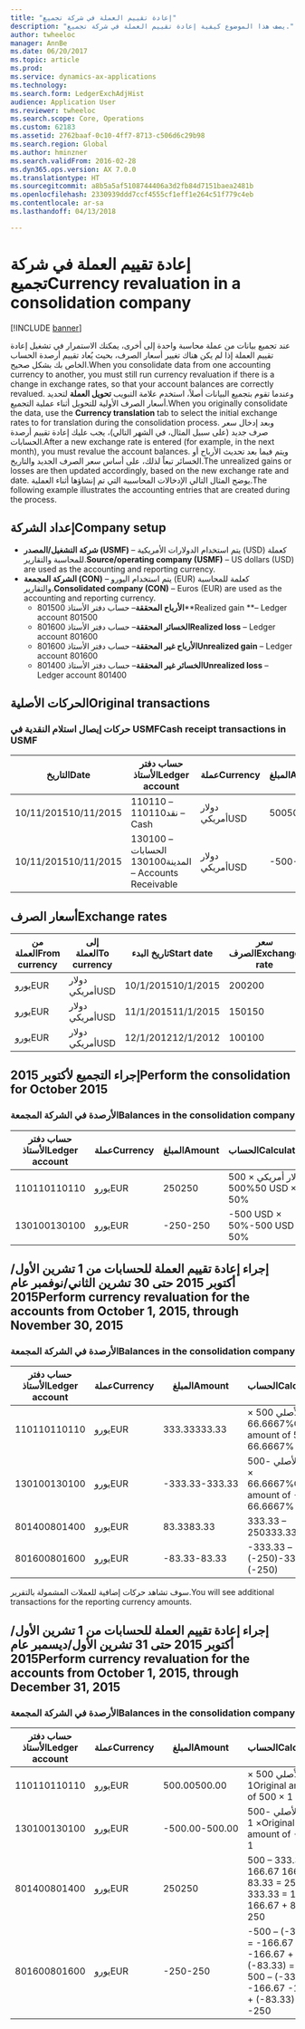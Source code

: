 ```yaml
---
title: "إعادة تقييم العملة في شركة تجميع"
description: "يصف هذا الموضوع كيفية إعادة تقييم العملة في شركة تجميع."
author: twheeloc
manager: AnnBe
ms.date: 06/20/2017
ms.topic: article
ms.prod: 
ms.service: dynamics-ax-applications
ms.technology: 
ms.search.form: LedgerExchAdjHist
audience: Application User
ms.reviewer: twheeloc
ms.search.scope: Core, Operations
ms.custom: 62183
ms.assetid: 2762baaf-0c10-4ff7-8713-c506d6c29b98
ms.search.region: Global
ms.author: hminzner
ms.search.validFrom: 2016-02-28
ms.dyn365.ops.version: AX 7.0.0
ms.translationtype: HT
ms.sourcegitcommit: a8b5a5af5108744406a3d2fb84d7151baea2481b
ms.openlocfilehash: 2330939ddd7ccf4555cf1eff1e264c51f779c4eb
ms.contentlocale: ar-sa
ms.lasthandoff: 04/13/2018

---
```


# <a name="currency-revaluation-in-a-consolidation-company"></a><span data-ttu-id="a97bf-103">إعادة تقييم العملة في شركة تجميع</span><span class="sxs-lookup"><span data-stu-id="a97bf-103">Currency revaluation in a consolidation company</span></span>

[!INCLUDE [banner](../includes/banner.md)]

<span data-ttu-id="a97bf-104">عند تجميع بيانات من عملة محاسبة واحدة إلى أخرى، يمكنك الاستمرار في تشغيل إعادة تقييم العملة إذا لم يكن هناك تغيير أسعار الصرف، بحيث يُعاد تقييم أرصدة الحساب الخاص بك بشكل صحيح.</span><span class="sxs-lookup"><span data-stu-id="a97bf-104">When you consolidate data from one accounting currency to another, you must still run currency revaluation if there is a change in exchange rates, so that your account balances  are correctly revalued.</span></span> <span data-ttu-id="a97bf-105">وعندما تقوم بتجميع البيانات أصلاً، استخدم علامة التبويب **تحويل العملة** لتحديد أسعار الصرف الأولية للتحويل أثناء عملية التجميع.</span><span class="sxs-lookup"><span data-stu-id="a97bf-105">When you originally consolidate the data, use the **Currency translation** tab to select the initial exchange rates to for translation during the consolidation process.</span></span> <span data-ttu-id="a97bf-106">وبعد إدخال سعر صرف جديد (على سبيل المثال، في الشهر التالي)، يجب عليك إعادة تقييم أرصدة الحسابات.</span><span class="sxs-lookup"><span data-stu-id="a97bf-106">After a new exchange rate is entered (for example, in the next month), you must revalue the account balances.</span></span> <span data-ttu-id="a97bf-107">ويتم فيما بعد تحديث الأرباح أو الخسائر تبعاً لذلك، على أساس سعر الصرف الجديد والتاريخ.</span><span class="sxs-lookup"><span data-stu-id="a97bf-107">The unrealized gains or losses are then updated accordingly, based on the new exchange rate and date.</span></span> <span data-ttu-id="a97bf-108">يوضح المثال التالي الإدخالات المحاسبية التي تم إنشاؤها أثناء العملية.</span><span class="sxs-lookup"><span data-stu-id="a97bf-108">The following example illustrates the accounting entries that are created during the process.</span></span>

## <a name="company-setup"></a><span data-ttu-id="a97bf-109">إعداد الشركة</span><span class="sxs-lookup"><span data-stu-id="a97bf-109">Company setup</span></span>
-   <span data-ttu-id="a97bf-110">**شركة التشغيل/المصدر (USMF)** – يتم استخدام الدولارات الأمريكية (USD) كعملة للمحاسبة والتقارير.</span><span class="sxs-lookup"><span data-stu-id="a97bf-110">**Source/operating company (USMF)** – US dollars (USD) are used as the accounting and reporting currency.</span></span>
-   <span data-ttu-id="a97bf-111">**الشركة المجمعة (CON)** – يتم استخدام اليورو (EUR) كعلمة للمحاسبة والتقارير.</span><span class="sxs-lookup"><span data-stu-id="a97bf-111">**Consolidated company (CON)** – Euros (EUR) are used as the accounting and reporting currency.</span></span>
    -   <span data-ttu-id="a97bf-112">**الأرباح المحققة**– حساب دفتر الأستاذ 801500</span><span class="sxs-lookup"><span data-stu-id="a97bf-112">**Realized gain **– Ledger account 801500</span></span>
    -   <span data-ttu-id="a97bf-113">**الخسائر المحققة**– حساب دفتر الأستاذ 801600</span><span class="sxs-lookup"><span data-stu-id="a97bf-113">**Realized loss** – Ledger account 801600</span></span>
    -   <span data-ttu-id="a97bf-114">**الأرباح غير المحققة**– حساب دفتر الأستاذ 801600</span><span class="sxs-lookup"><span data-stu-id="a97bf-114">**Unrealized gain** – Ledger account 801600</span></span>
    -   <span data-ttu-id="a97bf-115">**الخسائر غير المحققة**– حساب دفتر الأستاذ 801400</span><span class="sxs-lookup"><span data-stu-id="a97bf-115">**Unrealized loss** – Ledger account 801400</span></span>

## <a name="original-transactions"></a><span data-ttu-id="a97bf-116">الحركات الأصلية</span><span class="sxs-lookup"><span data-stu-id="a97bf-116">Original transactions</span></span>
### <a name="cash-receipt-transactions-in-usmf"></a><span data-ttu-id="a97bf-117">حركات إيصال استلام النقدية في USMF</span><span class="sxs-lookup"><span data-stu-id="a97bf-117">Cash receipt transactions in USMF</span></span>

| <span data-ttu-id="a97bf-118">التاريخ</span><span class="sxs-lookup"><span data-stu-id="a97bf-118">Date</span></span>       | <span data-ttu-id="a97bf-119">حساب دفتر الأستاذ</span><span class="sxs-lookup"><span data-stu-id="a97bf-119">Ledger account</span></span>               | <span data-ttu-id="a97bf-120">عملة</span><span class="sxs-lookup"><span data-stu-id="a97bf-120">Currency</span></span> | <span data-ttu-id="a97bf-121">المبلغ</span><span class="sxs-lookup"><span data-stu-id="a97bf-121">Amount</span></span> |
|------------|------------------------------|----------|--------|
| <span data-ttu-id="a97bf-122">10/11/2015</span><span class="sxs-lookup"><span data-stu-id="a97bf-122">10/11/2015</span></span> | <span data-ttu-id="a97bf-123">110110 – نقد</span><span class="sxs-lookup"><span data-stu-id="a97bf-123">110110 – Cash</span></span>                | <span data-ttu-id="a97bf-124">دولار أمريكي</span><span class="sxs-lookup"><span data-stu-id="a97bf-124">USD</span></span>      | <span data-ttu-id="a97bf-125">500</span><span class="sxs-lookup"><span data-stu-id="a97bf-125">500</span></span>    |
| <span data-ttu-id="a97bf-126">10/11/2015</span><span class="sxs-lookup"><span data-stu-id="a97bf-126">10/11/2015</span></span> | <span data-ttu-id="a97bf-127">130100 – الحسابات المدينة</span><span class="sxs-lookup"><span data-stu-id="a97bf-127">130100 – Accounts Receivable</span></span> | <span data-ttu-id="a97bf-128">دولار أمريكي</span><span class="sxs-lookup"><span data-stu-id="a97bf-128">USD</span></span>      | <span data-ttu-id="a97bf-129">-500</span><span class="sxs-lookup"><span data-stu-id="a97bf-129">-500</span></span>   |

## <a name="exchange-rates"></a><span data-ttu-id="a97bf-130">أسعار الصرف</span><span class="sxs-lookup"><span data-stu-id="a97bf-130">Exchange rates</span></span>

| <span data-ttu-id="a97bf-131">من العملة</span><span class="sxs-lookup"><span data-stu-id="a97bf-131">From currency</span></span> | <span data-ttu-id="a97bf-132">إلى العملة</span><span class="sxs-lookup"><span data-stu-id="a97bf-132">To currency</span></span> | <span data-ttu-id="a97bf-133">تاريخ البدء</span><span class="sxs-lookup"><span data-stu-id="a97bf-133">Start date</span></span> | <span data-ttu-id="a97bf-134">سعر الصرف</span><span class="sxs-lookup"><span data-stu-id="a97bf-134">Exchange rate</span></span> |
|---------------|-------------|------------|---------------|
| <span data-ttu-id="a97bf-135">يورو</span><span class="sxs-lookup"><span data-stu-id="a97bf-135">EUR</span></span>           | <span data-ttu-id="a97bf-136">دولار أمريكي</span><span class="sxs-lookup"><span data-stu-id="a97bf-136">USD</span></span>         | <span data-ttu-id="a97bf-137">10/1/2015</span><span class="sxs-lookup"><span data-stu-id="a97bf-137">10/1/2015</span></span>  | <span data-ttu-id="a97bf-138">200</span><span class="sxs-lookup"><span data-stu-id="a97bf-138">200</span></span>           |
| <span data-ttu-id="a97bf-139">يورو</span><span class="sxs-lookup"><span data-stu-id="a97bf-139">EUR</span></span>           | <span data-ttu-id="a97bf-140">دولار أمريكي</span><span class="sxs-lookup"><span data-stu-id="a97bf-140">USD</span></span>         | <span data-ttu-id="a97bf-141">11/1/2015</span><span class="sxs-lookup"><span data-stu-id="a97bf-141">11/1/2015</span></span>  | <span data-ttu-id="a97bf-142">150</span><span class="sxs-lookup"><span data-stu-id="a97bf-142">150</span></span>           |
| <span data-ttu-id="a97bf-143">يورو</span><span class="sxs-lookup"><span data-stu-id="a97bf-143">EUR</span></span>           | <span data-ttu-id="a97bf-144">دولار أمريكي</span><span class="sxs-lookup"><span data-stu-id="a97bf-144">USD</span></span>         | <span data-ttu-id="a97bf-145">12/1/2012</span><span class="sxs-lookup"><span data-stu-id="a97bf-145">12/1/2012</span></span>  | <span data-ttu-id="a97bf-146">100</span><span class="sxs-lookup"><span data-stu-id="a97bf-146">100</span></span>           |

## <a name="perform-the-consolidation-for-october-2015"></a><span data-ttu-id="a97bf-147">إجراء التجميع لأكتوبر 2015</span><span class="sxs-lookup"><span data-stu-id="a97bf-147">Perform the consolidation for October 2015</span></span>
### <a name="balances-in-the-consolidation-company"></a><span data-ttu-id="a97bf-148">الأرصدة في الشركة المجمعة</span><span class="sxs-lookup"><span data-stu-id="a97bf-148">Balances in the consolidation company</span></span>

| <span data-ttu-id="a97bf-149">حساب دفتر الأستاذ</span><span class="sxs-lookup"><span data-stu-id="a97bf-149">Ledger account</span></span> | <span data-ttu-id="a97bf-150">عملة</span><span class="sxs-lookup"><span data-stu-id="a97bf-150">Currency</span></span> | <span data-ttu-id="a97bf-151">المبلغ</span><span class="sxs-lookup"><span data-stu-id="a97bf-151">Amount</span></span> | <span data-ttu-id="a97bf-152">الحساب</span><span class="sxs-lookup"><span data-stu-id="a97bf-152">Calculation</span></span>    |
|----------------|----------|--------|----------------|
| <span data-ttu-id="a97bf-153">110110</span><span class="sxs-lookup"><span data-stu-id="a97bf-153">110110</span></span>         | <span data-ttu-id="a97bf-154">يورو</span><span class="sxs-lookup"><span data-stu-id="a97bf-154">EUR</span></span>      | <span data-ttu-id="a97bf-155">250</span><span class="sxs-lookup"><span data-stu-id="a97bf-155">250</span></span>    | <span data-ttu-id="a97bf-156">500 دولار أمريكي × 50%</span><span class="sxs-lookup"><span data-stu-id="a97bf-156">500 USD × 50%</span></span>  |
| <span data-ttu-id="a97bf-157">130100</span><span class="sxs-lookup"><span data-stu-id="a97bf-157">130100</span></span>         | <span data-ttu-id="a97bf-158">يورو</span><span class="sxs-lookup"><span data-stu-id="a97bf-158">EUR</span></span>      | <span data-ttu-id="a97bf-159">-250</span><span class="sxs-lookup"><span data-stu-id="a97bf-159">-250</span></span>   | <span data-ttu-id="a97bf-160">-500 USD × 50%</span><span class="sxs-lookup"><span data-stu-id="a97bf-160">-500 USD × 50%</span></span> |

## <a name="perform-currency-revaluation-for-the-accounts-from-october-1-2015-through-november-30-2015"></a><span data-ttu-id="a97bf-161">إجراء إعادة تقييم العملة للحسابات من 1 تشرين الأول/أكتوبر 2015 حتى 30 تشرين الثاني/نوفمبر عام 2015</span><span class="sxs-lookup"><span data-stu-id="a97bf-161">Perform currency revaluation for the accounts from October 1, 2015, through November 30, 2015</span></span>
### <a name="balances-in-the-consolidation-company"></a><span data-ttu-id="a97bf-162">الأرصدة في الشركة المجمعة</span><span class="sxs-lookup"><span data-stu-id="a97bf-162">Balances in the consolidation company</span></span>

| <span data-ttu-id="a97bf-163">حساب دفتر الأستاذ</span><span class="sxs-lookup"><span data-stu-id="a97bf-163">Ledger account</span></span> | <span data-ttu-id="a97bf-164">عملة</span><span class="sxs-lookup"><span data-stu-id="a97bf-164">Currency</span></span> | <span data-ttu-id="a97bf-165">المبلغ</span><span class="sxs-lookup"><span data-stu-id="a97bf-165">Amount</span></span>  | <span data-ttu-id="a97bf-166">الحساب</span><span class="sxs-lookup"><span data-stu-id="a97bf-166">Calculation</span></span>                        |
|----------------|----------|---------|------------------------------------|
| <span data-ttu-id="a97bf-167">110110</span><span class="sxs-lookup"><span data-stu-id="a97bf-167">110110</span></span>         | <span data-ttu-id="a97bf-168">يورو</span><span class="sxs-lookup"><span data-stu-id="a97bf-168">EUR</span></span>      | <span data-ttu-id="a97bf-169">333.33</span><span class="sxs-lookup"><span data-stu-id="a97bf-169">333.33</span></span>  | <span data-ttu-id="a97bf-170">المبلغ الأصلي 500 × 66.6667%</span><span class="sxs-lookup"><span data-stu-id="a97bf-170">Original amount of 500 × 66.6667%</span></span>  |
| <span data-ttu-id="a97bf-171">130100</span><span class="sxs-lookup"><span data-stu-id="a97bf-171">130100</span></span>         | <span data-ttu-id="a97bf-172">يورو</span><span class="sxs-lookup"><span data-stu-id="a97bf-172">EUR</span></span>      | <span data-ttu-id="a97bf-173">-333.33</span><span class="sxs-lookup"><span data-stu-id="a97bf-173">-333.33</span></span> | <span data-ttu-id="a97bf-174">المبلغ الأصلي -500 × 66.6667%</span><span class="sxs-lookup"><span data-stu-id="a97bf-174">Original amount of -500 × 66.6667%</span></span> |
| <span data-ttu-id="a97bf-175">801400</span><span class="sxs-lookup"><span data-stu-id="a97bf-175">801400</span></span>         | <span data-ttu-id="a97bf-176">يورو</span><span class="sxs-lookup"><span data-stu-id="a97bf-176">EUR</span></span>      | <span data-ttu-id="a97bf-177">83.33</span><span class="sxs-lookup"><span data-stu-id="a97bf-177">83.33</span></span>   | <span data-ttu-id="a97bf-178">333.33 – 250</span><span class="sxs-lookup"><span data-stu-id="a97bf-178">333.33 – 250</span></span>                       |
| <span data-ttu-id="a97bf-179">801600</span><span class="sxs-lookup"><span data-stu-id="a97bf-179">801600</span></span>         | <span data-ttu-id="a97bf-180">يورو</span><span class="sxs-lookup"><span data-stu-id="a97bf-180">EUR</span></span>      | <span data-ttu-id="a97bf-181">-83.33</span><span class="sxs-lookup"><span data-stu-id="a97bf-181">-83.33</span></span>  | <span data-ttu-id="a97bf-182">-333.33 – (-250)</span><span class="sxs-lookup"><span data-stu-id="a97bf-182">-333.33 – (-250)</span></span>                   |

<span data-ttu-id="a97bf-183">سوف تشاهد حركات إضافية للعملات المشمولة بالتقرير.</span><span class="sxs-lookup"><span data-stu-id="a97bf-183">You will see additional transactions for the reporting currency amounts.</span></span>

## <a name="perform-currency-revaluation-for-the-accounts-from-october-1-2015-through-december-31-2015"></a><span data-ttu-id="a97bf-184">إجراء إعادة تقييم العملة للحسابات من 1 تشرين الأول/أكتوبر 2015 حتى 31 تشرين الأول/ديسمبر عام 2015</span><span class="sxs-lookup"><span data-stu-id="a97bf-184">Perform currency revaluation for the accounts from October 1, 2015, through December 31, 2015</span></span>
### <a name="balances-in-the-consolidation-company"></a><span data-ttu-id="a97bf-185">الأرصدة في الشركة المجمعة</span><span class="sxs-lookup"><span data-stu-id="a97bf-185">Balances in the consolidation company</span></span>

| <span data-ttu-id="a97bf-186">حساب دفتر الأستاذ</span><span class="sxs-lookup"><span data-stu-id="a97bf-186">Ledger account</span></span> | <span data-ttu-id="a97bf-187">عملة</span><span class="sxs-lookup"><span data-stu-id="a97bf-187">Currency</span></span> | <span data-ttu-id="a97bf-188">المبلغ</span><span class="sxs-lookup"><span data-stu-id="a97bf-188">Amount</span></span>  | <span data-ttu-id="a97bf-189">الحساب</span><span class="sxs-lookup"><span data-stu-id="a97bf-189">Calculation</span></span>                                          |
|----------------|----------|---------|------------------------------------------------------|
| <span data-ttu-id="a97bf-190">110110</span><span class="sxs-lookup"><span data-stu-id="a97bf-190">110110</span></span>         | <span data-ttu-id="a97bf-191">يورو</span><span class="sxs-lookup"><span data-stu-id="a97bf-191">EUR</span></span>      | <span data-ttu-id="a97bf-192">500.00</span><span class="sxs-lookup"><span data-stu-id="a97bf-192">500.00</span></span>  | <span data-ttu-id="a97bf-193">المبلغ الأصلي 500 × 1</span><span class="sxs-lookup"><span data-stu-id="a97bf-193">Original amount of 500 × 1</span></span>                           |
| <span data-ttu-id="a97bf-194">130100</span><span class="sxs-lookup"><span data-stu-id="a97bf-194">130100</span></span>         | <span data-ttu-id="a97bf-195">يورو</span><span class="sxs-lookup"><span data-stu-id="a97bf-195">EUR</span></span>      | <span data-ttu-id="a97bf-196">-500.00</span><span class="sxs-lookup"><span data-stu-id="a97bf-196">-500.00</span></span> | <span data-ttu-id="a97bf-197">المبلغ الأصلي -500 × 1</span><span class="sxs-lookup"><span data-stu-id="a97bf-197">Original amount of -500 × 1</span></span>                          |
| <span data-ttu-id="a97bf-198">801400</span><span class="sxs-lookup"><span data-stu-id="a97bf-198">801400</span></span>         | <span data-ttu-id="a97bf-199">يورو</span><span class="sxs-lookup"><span data-stu-id="a97bf-199">EUR</span></span>      | <span data-ttu-id="a97bf-200">250</span><span class="sxs-lookup"><span data-stu-id="a97bf-200">250</span></span>     | <span data-ttu-id="a97bf-201">500 – 333.33 = 166.67 166.67 + 83.33 = 250</span><span class="sxs-lookup"><span data-stu-id="a97bf-201">500 – 333.33 = 166.67 166.67 + 83.33 = 250</span></span>           |
| <span data-ttu-id="a97bf-202">801600</span><span class="sxs-lookup"><span data-stu-id="a97bf-202">801600</span></span>         | <span data-ttu-id="a97bf-203">يورو</span><span class="sxs-lookup"><span data-stu-id="a97bf-203">EUR</span></span>      | <span data-ttu-id="a97bf-204">-250</span><span class="sxs-lookup"><span data-stu-id="a97bf-204">-250</span></span>    | <span data-ttu-id="a97bf-205">-500 – (-333.33) = -166.67 -166.67 + (-83.33) = -250</span><span class="sxs-lookup"><span data-stu-id="a97bf-205">-500 – (-333.33) = -166.67 -166.67 + (-83.33) = -250</span></span> |






